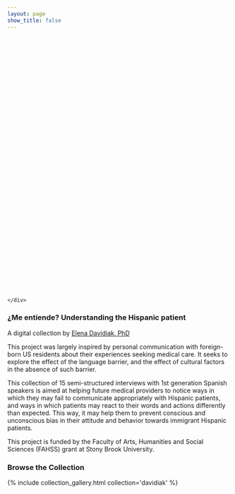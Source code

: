 ```yaml
---
layout: page
show_title: false
---
```

<div class="wax-parallax full-width top-banner">
  <div class="parallax-image" style="margin-top: -1.5rem !important; background-image: url('img/hero.jpg'); background-repeat: no-repeat; background-position: right bottom; background-size: cover; height: 600px !important;"></div>
  
  <div class="parallax-caption">
    <div class="wax-inline-container">
      
    </div>
  </div>
  
</div>

<h3>¿Me entiende? Understanding the Hispanic patient</h3>

<p>A digital collection by <a href="https://www.stonybrook.edu/commcms/hispanic/people/davidiak.php">Elena Davidiak, PhD</a></p>

<p>This project was largely inspired by personal communication with foreign-born US residents about their experiences seeking medical care. It seeks to explore the effect of the language barrier, and the effect of cultural factors in the absence of such barrier.</p>

<p>This collection of 15 semi-structured interviews with 1st generation Spanish speakers is aimed at helping future medical providers to notice ways in which they may fail to communicate appropriately with Hispanic patients, and ways in which patients may react to their words and actions differently than expected. This way, it may help them to prevent conscious and unconscious bias in their attitude and behavior towards immigrant Hispanic patients.</p>

<p>This project is funded by the Faculty of Arts, Humanities and Social Sciences (FAHSS) grant at Stony Brook University.</p>

### Browse the Collection

{% include collection_gallery.html collection='davidiak' %}
